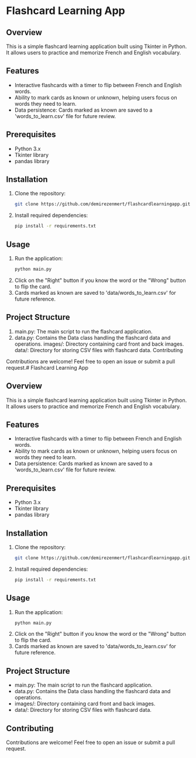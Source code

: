 # Flashcard Learning App

## Overview
This is a simple flashcard learning application built using Tkinter in Python. It allows users to practice and memorize French and English vocabulary.

## Features
- Interactive flashcards with a timer to flip between French and English words.
- Ability to mark cards as known or unknown, helping users focus on words they need to learn.
- Data persistence: Cards marked as known are saved to a 'words_to_learn.csv' file for future review.

## Prerequisites
- Python 3.x
- Tkinter library
- pandas library

## Installation
1. Clone the repository:
   ```bash
   git clone https://github.com/demirezenmert/flashcardlearningapp.git
2. Install required dependencies:
   ```bash
   pip install -r requirements.txt

## Usage

1. Run the application:
   ```bash
   python main.py

2. Click on the "Right" button if you know the word or the "Wrong" button to flip the card.
3. Cards marked as known are saved to 'data/words_to_learn.csv' for future reference.

## Project Structure

1. main.py: The main script to run the flashcard application.
2. data.py: Contains the Data class handling the flashcard data and operations.
images/: Directory containing card front and back images.
data/: Directory for storing CSV files with flashcard data.
Contributing

Contributions are welcome! Feel free to open an issue or submit a pull request.# Flashcard Learning App

## Overview
This is a simple flashcard learning application built using Tkinter in Python. It allows users to practice and memorize French and English vocabulary.

## Features
- Interactive flashcards with a timer to flip between French and English words.
- Ability to mark cards as known or unknown, helping users focus on words they need to learn.
- Data persistence: Cards marked as known are saved to a 'words_to_learn.csv' file for future review.

## Prerequisites
- Python 3.x
- Tkinter library
- pandas library

## Installation
1. Clone the repository:
   ```bash
   git clone https://github.com/demirezenmert/flashcardlearningapp.git
2. Install required dependencies:
   ```bash
   pip install -r requirements.txt

## Usage

1. Run the application:
   ```bash
   python main.py

2. Click on the "Right" button if you know the word or the "Wrong" button to flip the card.
3. Cards marked as known are saved to 'data/words_to_learn.csv' for future reference.

## Project Structure

- main.py: The main script to run the flashcard application.
- data.py: Contains the Data class handling the flashcard data and operations.
- images/: Directory containing card front and back images.
- data/: Directory for storing CSV files with flashcard data.

## Contributing

Contributions are welcome! Feel free to open an issue or submit a pull request.